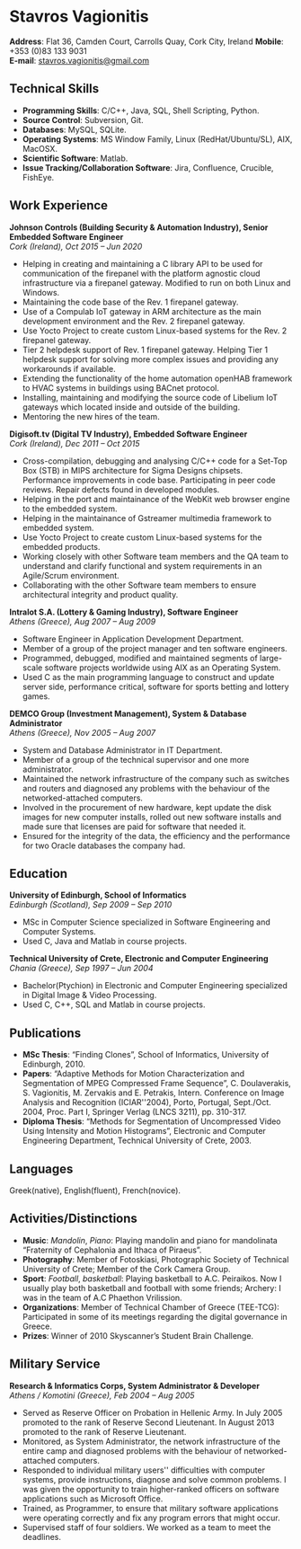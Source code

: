 # Stavros Vagionitis

__Address__: Flat 36, Camden Court, Carrolls Quay, Cork City, Ireland __Mobile__: +353 (0)83 133 9031   
__E-mail__: stavros.vagionitis@gmail.com


## Technical Skills

-   __Programming Skills__: C/C++, Java, SQL, Shell Scripting, Python.
-   __Source Control__: Subversion, Git.
-   __Databases__: MySQL, SQLite.
-   __Operating Systems__: MS Window Family, Linux (RedHat/Ubuntu/SL), AIX, MacOSX.
-   __Scientific Software__: Matlab.
-   __Issue Tracking/Collaboration Software__: Jira, Confluence, Crucible, FishEye.


## Work Experience

__Johnson Controls (Building Security & Automation Industry), Senior Embedded Software Engineer__   
_Cork (Ireland), Oct 2015 – Jun 2020_

-   Helping in creating and maintaining a C library API to be used for communication of the firepanel with the platform agnostic cloud infrastructure via a firepanel gateway. Modified to run on both Linux and Windows.
-   Maintaining the code base of the Rev. 1 firepanel gateway.
-   Use of a Compulab IoT gateway in ARM architecture as the main development environment and the Rev. 2 firepanel gateway.
-   Use Yocto Project to create custom Linux-based systems for the Rev. 2 firepanel gateway.
-   Tier 2 helpdesk support of Rev. 1 firepanel gateway. Helping Tier 1 helpdesk support for solving more complex issues and providing any workarounds if available.
-   Extending the functionality of the home automation openHAB framework to HVAC systems in buildings using BACnet protocol.
-   Installing, maintaining and modifying the source code of Libelium IoT gateways which located inside and outside of the building.
-   Mentoring the new hires of the team.

__Digisoft.tv (Digital TV Industry), Embedded Software Engineer__   
_Cork (Ireland), Dec 2011 – Oct 2015_

-   Cross-compilation, debugging and analysing C/C++ code for a Set-Top Box (STB) in MIPS architecture for Sigma Designs chipsets. Performance improvements in code base. Participating in peer code reviews. Repair defects found in developed modules.
-   Helping in the port and maintainance of the WebKit web browser engine to the embedded system.
-   Helping in the maintainance of Gstreamer multimedia framework to embedded system.
-   Use Yocto Project to create custom Linux-based systems for the embedded products.
-   Working closely with other Software team members and the QA team to understand and clarify functional and system requirements in an Agile/Scrum environment.
-   Collaborating with the other Software team members to ensure architectural integrity and product quality.

__Intralot S.A. (Lottery & Gaming Industry), Software Engineer__   
_Athens (Greece), Aug 2007 – Aug 2009_

-   Software Engineer in Application Development Department.
-   Member of a group of the project manager and ten software engineers.
-   Programmed, debugged, modified and maintained segments of large-scale software projects worldwide using AIX as an Operating System.
-   Used C as the main programming language to construct and update server side, performance critical, software for sports betting and lottery games.

__DEMCO Group (Investment Management), System & Database Administrator__   
_Athens (Greece), Nov 2005 – Aug 2007_

-   System and Database Administrator in IT Department.
-   Member of a group of the technical supervisor and one more administrator.
-   Maintained the network infrastructure of the company such as switches and routers and diagnosed any problems with the behaviour of the networked-attached computers.
-   Involved in the procurement of new hardware, kept update the disk images for new computer installs, rolled out new software installs and made sure that licenses are paid for software that needed it.
-   Ensured for the integrity of the data, the efficiency and the performance for two Oracle databases the company had.


## Education

__University of Edinburgh, School of Informatics__   
_Edinburgh (Scotland), Sep 2009 – Sep 2010_

-   MSc in Computer Science specialized in Software Engineering and Computer Systems.
-   Used C, Java and Matlab in course projects.

__Technical University of Crete, Electronic and Computer Engineering__   
_Chania (Greece), Sep 1997 – Jun 2004_

-   Bachelor(Ptychion) in Electronic and Computer Engineering specialized in Digital Image & Video Processing.
-   Used C, C++, SQL and Matlab in course projects.


## Publications

-   __MSc Thesis__: “Finding Clones”, School of Informatics, University of Edinburgh, 2010.
-   __Papers__: “Adaptive Methods for Motion Characterization and Segmentation of MPEG Compressed Frame Sequence”, C. Doulaverakis, S. Vagionitis, M. Zervakis and E. Petrakis, Intern. Conference on Image Analysis and Recognition (ICIAR''2004), Porto, Portugal, Sept./Oct. 2004, Proc. Part I, Springer Verlag (LNCS 3211), pp. 310-317.
-   __Diploma Thesis__: “Methods for Segmentation of Uncompressed Video Using Intensity and Motion Histograms”, Electronic and Computer Engineering Department, Technical University of Crete, 2003.


## Languages

Greek(native), English(fluent), French(novice).


## Activities/Distinctions

-   __Music__: _Mandolin_, _Piano_: Playing mandolin and piano for mandolinata “Fraternity of Cephalonia and Ithaca of Piraeus”.
-   __Photography__: Member of Fotoskiasi, Photographic Society of Technical University of Crete; Member of the Cork Camera Group.
-   __Sport__: _Football_, _basketball_: Playing basketball to A.C. Peiraikos. Now I usually play both basketball and football with some friends; Archery: I was in the team of A.C Phaethon Vrilission.
-   __Organizations__: Member of Technical Chamber of Greece (TEE-TCG): Participated in some of its meetings regarding the digital governance in Greece.
-   __Prizes__: Winner of 2010 Skyscanner’s Student Brain Challenge.


## Military Service

__Research & Informatics Corps, System Administrator & Developer__   
_Athens / Komotini (Greece), Feb 2004 – Aug 2005_

-   Served as Reserve Officer on Probation in Hellenic Army. In July 2005 promoted to the rank of Reserve Second Lieutenant. In August 2013 promoted to the rank of Reserve Lieutenant.
-   Monitored, as System Administrator, the network infrastructure of the entire camp and diagnosed problems with the behaviour of networked-attached computers.
-   Responded to individual military users'' difficulties with computer systems, provide instructions, diagnose and solve common problems. I was given the opportunity to train higher-ranked officers on software applications such as Microsoft Office.
-   Trained, as Programmer, to ensure that military software applications were operating correctly and fix any program errors that might occur.
-   Supervised staff of four soldiers. We worked as a team to meet the deadlines.

